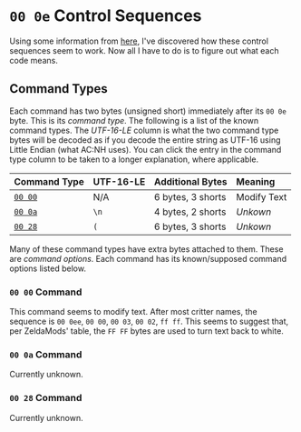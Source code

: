 # `00 0e` Control Sequences

Using some information from
[here](https://zeldamods.org/wiki/Msbt#Text_Commands), I've discovered how these
control sequences seem to work. Now all I have to do is to figure out what each
code means.


## Command Types

Each command has two bytes (unsigned short) immediately after its `00 0e` byte.
This is its *command type*. The following is a list of the known command types.
The *UTF-16-LE* column is what the two command type bytes will be decoded as if
you decode the entire string as UTF-16 using Little Endian (what AC:NH uses).
You can click the entry in the command type column to be taken to a longer
explanation, where applicable.

| Command Type              | UTF-16-LE | Additional Bytes    | Meaning     |
| :------------------------ | :-------- | :------------------ | :---------- |
| [`00 00`](#00-00-command) | N/A       | 6 bytes, 3 shorts   | Modify Text |
| [`00 0a`](#00-0a-command) | `\n`      | 4 bytes, 2 shorts   | *Unkown*    |
| [`00 28`](#00-28-command) | `(`       | 6 bytes, 3 shorts   | *Unkown*    |

Many of these command types have extra bytes attached to them. These are
*command options*. Each command has its known/supposed command options listed
below.


### `00 00` Command

This command seems to modify text. After most critter names, the sequence is `00
0ee`, `00 00`, `00 03`, `00 02`, `ff ff`. This seems to suggest that, per
ZeldaMods' table, the `FF FF` bytes are used to turn text back to white.


### `00 0a` Command

Currently unknown.


### `00 28` Command

Currently unknown.
